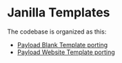 # Janilla Templates

The codebase is organized as this: 

- [Payload Blank Template porting](https://github.com/diego-schivo/janilla-templates/tree/main/blank)
- [Payload Website Template porting](https://github.com/diego-schivo/janilla-templates/tree/main/website)
